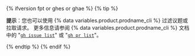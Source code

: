 {% ifversion fpt or ghes or ghae %}
{% tip %}

**提示**：您也可以使用 {% data variables.product.prodname_cli %} 过滤议题或拉取请求。 更多信息请参阅 {% data variables.product.prodname_cli %} 文档中的 "[`gh issue list`](https://cli.github.com/manual/gh_issue_list)" 或 "[`gh pr list`](https://cli.github.com/manual/gh_pr_list)"。

{% endtip %}
{% endif %}
